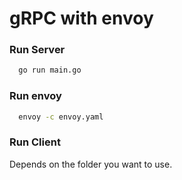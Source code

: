 # gRPC with envoy

### Run Server
```bash
  go run main.go
```

### Run envoy
```bash
  envoy -c envoy.yaml
```

### Run Client
Depends on the folder you want to use.